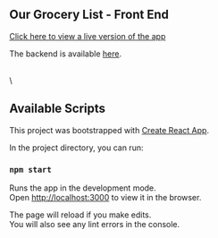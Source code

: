 ## Our Grocery List - Front End
[Click here to view a live version of the app](https://ourgrocerylist-frontend.herokuapp.com/)

The backend is available [here](https://github.com/zBrucyP/OurGroceryList-backend).

\
\

## Available Scripts

This project was bootstrapped with [Create React App](https://github.com/facebook/create-react-app).

In the project directory, you can run:

### `npm start`

Runs the app in the development mode.<br />
Open [http://localhost:3000](http://localhost:3000) to view it in the browser.

The page will reload if you make edits.<br />
You will also see any lint errors in the console.


